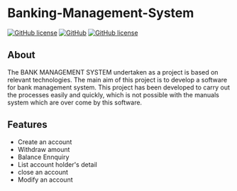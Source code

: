 # Banking-Management-System
[![GitHub license](https://img.shields.io/badge/License-MIT-green)](https://github.com/Rishikeshrajrxl/Banking-Management-System/blob/master/LICENSE)  [![GitHub](https://img.shields.io/badge/language-C%2B%2B-blue)](https://github.com/Rishikeshrajrxl/Banking-Management-System/blob/master/LICENSE)
[![GitHub license](https://img.shields.io/badge/-Object--Oriebted--Programming-green)]()


## About
The BANK MANAGEMENT SYSTEM undertaken as a project is based on relevant technologies. The main aim of this project is to develop a software for bank management system. This project has been developed to carry out the processes easily and quickly, which is not possible with the manuals system which are over come by this software.

## Features
- Create an account
- Withdraw amount
- Balance Ennquiry
- List account holder's detail
- close an account
- Modify an account

